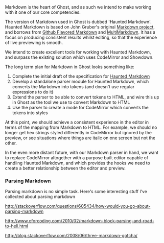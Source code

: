 Markdown is the heart of Ghost, and as such we intend to make working with it one of our core competencies.

The version of Markdown used in Ghost is dubbed 'Haunted Markdown'. Haunted Markdown is based on John Gruber's original [Markdown project](http://daringfireball.net/projects/markdown/), and borrows from [Github Flavored Markdown](https://help.github.com/articles/github-flavored-markdown) and [MultiMarkdown](http://fletcherpenney.net/multimarkdown/). It has a focus on producing consistent results whilst editing, so that the experience of live previewing is smooth.

We intend to create excellent tools for working with Haunted Markdown, and surpass the existing solution which uses CodeMirror and Showdown.

The long term plan for Markdown in Ghost looks something like:

1. Complete the initial draft of the specification for [Haunted Markdown](https://github.com/TryGhost/Ghost/wiki/Haunted-Markdown)
2. Develop a standalone parser module for Haunted Markdown, which converts the Markdown into tokens (and doesn't use regular expressions to do it)
3. Extend the parser to be able to convert tokens to HTML, and wire this up in Ghost as the tool we use to convert Markdown to HTML
4. Use the parser to create a mode for CodeMirror which converts the tokens into styles

At this point, we should achieve a consistent experience in the editor in terms of the mapping from Markdown to HTML. For example, we should no longer get hex strings styled differently in CodeMirror but ignored by the preview, or see situations where things are italic on one screen but not the other.

In the even more distant future, with our Markdown parser in hand, we want to replace CodeMirror altogether with a purpose built editor capable of handling Haunted Markdown, and which provides the hooks we need to create a better relationship between the editor and preview.


### Parsing Markdown

Parsing markdown is no simple task. Here's some interesting stuff I've collected about parsing markdown

http://stackoverflow.com/questions/605434/how-would-you-go-about-parsing-markdown

http://www.cforcoding.com/2010/02/markdown-block-parsing-and-road-to-hell.html

http://blog.stackoverflow.com/2008/06/three-markdown-gotcha/